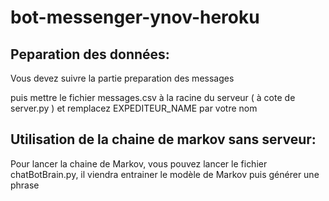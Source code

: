 # bot-messenger-ynov-heroku

## Peparation des données:

Vous devez suivre la partie preparation des messages

puis mettre le fichier messages.csv à la racine du serveur ( à cote de server.py )
et remplacez EXPEDITEUR_NAME par votre nom

## Utilisation de la chaine de markov sans serveur:

Pour lancer la chaine de Markov, vous pouvez lancer le fichier chatBotBrain.py, il viendra entrainer le modèle de Markov puis générer une phrase
